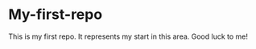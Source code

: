 My-first-repo
=============

This is my first repo. It represents my start in this area. Good luck to me!
